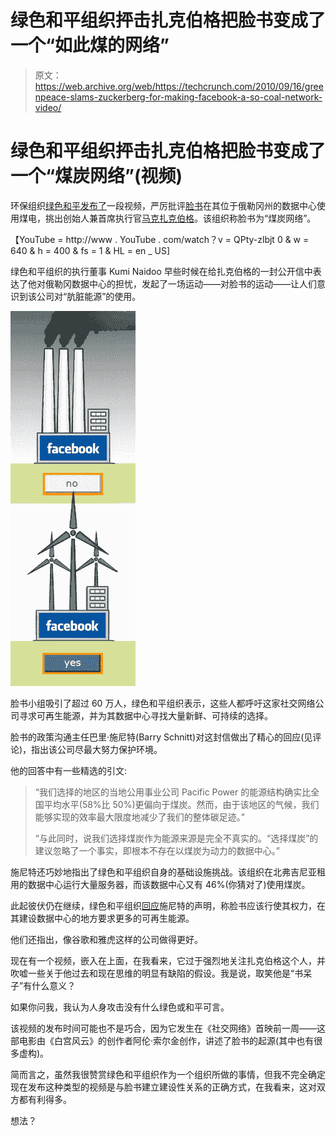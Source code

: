# 绿色和平组织抨击扎克伯格把脸书变成了一个“如此煤的网络”

> 原文：<https://web.archive.org/web/https://techcrunch.com/2010/09/16/greenpeace-slams-zuckerberg-for-making-facebook-a-so-coal-network-video/>

# 绿色和平组织抨击扎克伯格把脸书变成了一个“煤炭网络”(视频)

环保组织[绿色和平](https://web.archive.org/web/20230404075855/http://www.greenpeace.org/)[发布了](https://web.archive.org/web/20230404075855/http://www.greenpeace.org/international/en/news/Blogs/Cool-IT/the-so-coal-network-confronting-facebooks-coa/blog/26404)一段视频，严厉批评[脸书](https://web.archive.org/web/20230404075855/http://www.crunchbase.com/company/facebook)在其位于俄勒冈州的数据中心使用煤电，挑出创始人兼首席执行官[马克扎克伯格](https://web.archive.org/web/20230404075855/http://www.crunchbase.com/person/mark-zuckerberg)。该组织称脸书为“煤炭网络”。

【YouTube = http://www . YouTube . com/watch？v = QPty-zlbjt 0 & w = 640 & h = 400 & fs = 1 & HL = en _ US]

绿色和平组织的执行董事 Kumi Naidoo 早些时候在给扎克伯格的一封公开信中表达了他对俄勒冈数据中心的担忧，发起了一场运动——对脸书的运动——让人们意识到该公司对“肮脏能源”的使用。

![](img/0248f43147f4c1fc7133e5d428048b5b.png)

脸书小组吸引了超过 60 万人，绿色和平组织表示，这些人都呼吁这家社交网络公司寻求可再生能源，并为其数据中心寻找大量新鲜、可持续的选择。

脸书的政策沟通主任巴里·施尼特(Barry Schnitt)对这封信做出了精心的回应(见评论)，指出该公司尽最大努力保护环境。

他的回答中有一些精选的引文:

> “我们选择的地区的当地公用事业公司 Pacific Power 的能源结构确实比全国平均水平(58%比 50%)更偏向于煤炭。然而，由于该地区的气候，我们能够实现的效率最大限度地减少了我们的整体碳足迹。”
> 
> “与此同时，说我们选择煤炭作为能源来源是完全不真实的。“选择煤炭”的建议忽略了一个事实，即根本不存在以煤炭为动力的数据中心。”

施尼特还巧妙地指出了绿色和平组织自身的基础设施挑战。该组织在北弗吉尼亚租用的数据中心运行大量服务器，而该数据中心又有 46%(你猜对了)使用煤炭。

此起彼伏仍在继续，绿色和平组织[回应](https://web.archive.org/web/20230404075855/http://www.greenpeace.org/international/en/news/Blogs/Cool-IT/facebook-responds-to-greenpeace-demands/blog/26341)施尼特的声明，称脸书应该行使其权力，在其建设数据中心的地方要求更多的可再生能源。

他们还指出，像谷歌和雅虎这样的公司做得更好。

现在有一个视频，嵌入在上面，在我看来，它过于强烈地关注扎克伯格这个人，并吹嘘一些关于他过去和现在思维的明显有缺陷的假设。我是说，取笑他是“书呆子”有什么意义？

如果你问我，我认为人身攻击没有什么绿色或和平可言。

该视频的发布时间可能也不是巧合，因为它发生在《社交网络》首映前一周——这部电影由《白宫风云》的创作者阿伦·索尔金创作，讲述了脸书的起源(其中也有很多虚构)。

简而言之，虽然我很赞赏绿色和平组织作为一个组织所做的事情，但我不完全确定现在发布这种类型的视频是与脸书建立建设性关系的正确方式，在我看来，这对双方都有利得多。

想法？